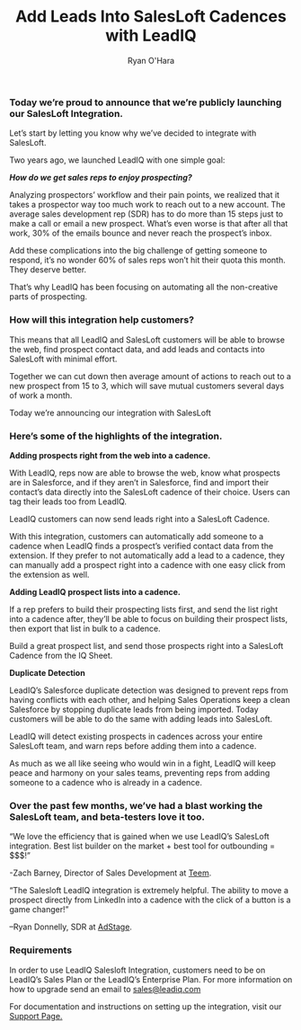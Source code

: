 ﻿---
title: Add Leads Into SalesLoft Cadences with LeadIQ
description: 
coverImage: 
publishDate: May 5, 2017

author: Ryan O'Hara
authorProfile: Ryan O'Hara has been an early employee at several startups helping them with marketing and prospecting tactics, including Dyn who was acquired by Oracle for $600+ million in 2016. He's had prospecting campaigns featured in Fortune, Mashable, and TheNextWeb. Ryan specializes in branding, business development, prospecting, and coaching people on how to make good digital first impressions. He also mentors two accelerators, The Iron Yard and The Alpha Loft, and hosts The Prospecting Podcast.
authorImage: img/Ryan-OHara-Headshot.png
---

### Today we’re proud to announce that we’re publicly launching our SalesLoft Integration.

Let’s start by letting you know why we’ve decided to integrate with SalesLoft.

Two years ago, we launched LeadIQ with one simple goal:

**_How do we get sales reps to enjoy prospecting?_**

Analyzing prospectors’ workflow and their pain points, we realized that it takes a prospector way too much work to reach out to a new account. The average sales development rep (SDR) has to do more than 15 steps just to make a call or email a new prospect. What’s even worse is that after all that work, 30% of the emails bounce and never reach the prospect’s inbox.

Add these complications into the big challenge of getting someone to respond, it’s no wonder 60% of sales reps won’t hit their quota this month. They deserve better.

That’s why LeadIQ has been focusing on automating all the non-creative parts of prospecting.

### How will this integration help customers?

This means that all LeadIQ and SalesLoft customers will be able to browse the web, find prospect contact data, and add leads and contacts into SalesLoft with minimal effort.

Together we can cut down then average amount of actions to reach out to a new prospect from 15 to 3, which will save mutual customers several days of work a month.

 Today we’re announcing our integration with SalesLoft

### Here’s some of the highlights of the integration.

**Adding prospects right from the web into a cadence.**

With LeadIQ, reps now are able to browse the web, know what prospects are in Salesforce, and if they aren’t in Salesforce, find and import their contact’s data directly into the SalesLoft cadence of their choice. Users can tag their leads too from LeadIQ.

 LeadIQ customers can now send leads right into a SalesLoft Cadence.

With this integration, customers can automatically add someone to a cadence when LeadIQ finds a prospect’s verified contact data from the extension. If they prefer to not automatically add a lead to a cadence, they can manually add a prospect right into a cadence with one easy click from the extension as well.

**Adding LeadIQ prospect lists into a cadence.**

If a rep prefers to build their prospecting lists first, and send the list right into a cadence after, they’ll be able to focus on building their prospect lists, then export that list in bulk to a cadence.

 Build a great prospect list, and send those prospects right into a SalesLoft Cadence from the IQ Sheet.

**Duplicate Detection**

LeadIQ’s Salesforce duplicate detection was designed to prevent reps from having conflicts with each other, and helping Sales Operations keep a clean Salesforce by stopping duplicate leads from being imported. Today customers will be able to do the same with adding leads into SalesLoft.

LeadIQ will detect existing prospects in cadences across your entire SalesLoft team, and warn reps before adding them into a cadence.

 As much as we all like seeing who would win in a fight, LeadIQ will keep peace and harmony on your sales teams, preventing reps from adding someone to a cadence who is already in a cadence.

### Over the past few months, we’ve had a blast working the SalesLoft team, and beta-testers love it too.

“We love the efficiency that is gained when we use LeadIQ’s SalesLoft integration. Best list builder on the market + best tool for outbounding = $$$!”

\-Zach Barney, Director of Sales Development at [Teem](http://teem.com).

“The Salesloft LeadIQ integration is extremely helpful. The ability to move a prospect directly from LinkedIn into a cadence with the click of a button is a game changer!”

–Ryan Donnelly, SDR at [AdStage](http://adstage.io).

### Requirements

In order to use LeadIQ Salesloft Integration, customers need to be on LeadIQ’s Sales Plan or the LeadIQ’s Enterprise Plan. For more information on how to upgrade send an email to [sales@leadiq.com](mailto:sales@leadiq.com)

For documentation and instructions on setting up the integration, visit our [Support Page.](https://leadiqhelp.zendesk.com/hc/en-us/articles/115006699628-SalesLoft-and-LeadIQ)